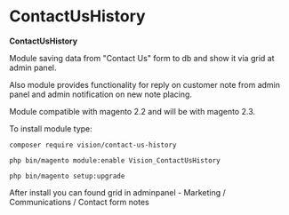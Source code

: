 # ContactUsHistory

**ContactUsHistory**

Module saving data from "Contact Us" form to db and show it via grid at admin panel.

Also module provides functionality for reply on customer note
from admin panel and admin notification on new note placing.

Module compatible with magento 2.2 and will be with magento 2.3.

To install module type:

  `composer require vision/contact-us-history`
  
  `php bin/magento module:enable Vision_ContactUsHistory`
  
  `php bin/magento setup:upgrade`

After install you can found grid in adminpanel - Marketing / Communications / Contact form notes